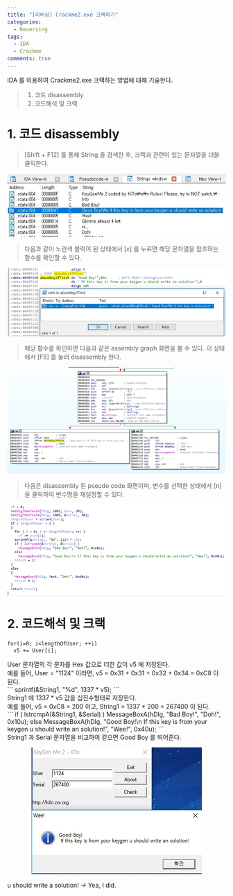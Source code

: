 ```yaml
---
title: "[리버싱] Crackme2.exe 크랙하기"
categories:
  - Reversing
tags:
  - IDA
  - Crackme
comments: true
---
```


IDA 를 이용하여 Crackme2.exe 크랙하는 방법에 대해 기술한다.

> 1. 코드 disassembly
> 2. 코드해석 및 크랙

# 1. 코드 disassembly

> [Shift + F12] 를 통해 String 을 검색한 후, 크랙과 관련이 있는 문자열을 더블 클릭한다.

<center><p><img src="/assets/2019-01-28-post-IDA_CrackMe2/2-1.jpg"></p></center>

> 다음과 같이 노란색 블럭이 된 상태에서 [x] 를 누르면 해당 문자열을 참조하는 함수를 확인할 수 있다.

<center><p><img src="/assets/2019-01-28-post-IDA_CrackMe2/2-2.jpg"></p></center>

> 해당 함수를 확인하면 다음과 같은 assembly graph 화면을 볼 수 있다. 이 상태에서 [F5] 를 눌러 disassembly 한다.

<center><p><img src="/assets/2019-01-28-post-IDA_CrackMe2/2-3.jpg"></p></center>

> 다음은 disassembly 된 pseudo code 화면이며, 변수를 선택한 상태에서 [n] 을 클릭하여 변수명을 재설정할 수 있다.

<center><p><img src="/assets/2019-01-28-post-IDA_CrackMe2/2-4.jpg"></p></center>

# 2. 코드해석 및 크랙

```
for(i=0; i<lengthOfUser; ++i)
  v5 += User[i];
```
<div class="notice">
User 문자열의 각 문자를 Hex 값으로 더한 값이 v5 에 저장된다.<br>
예를 들어, User = "1124" 이라면, v5 = 0x31 + 0x31 + 0x32 + 0x34 = 0xC8 이 된다.
</div>
```
sprintf(&String1, "%d", 1337 * v5);
```
<div class="notice">
String1 에 1337 * v5 값을 십진수형태로 저장한다.<br>
예를 들어, v5 = 0xC8 = 200 이고, String1 = 1337 * 200 = 267400 이 된다.
</div>
```
if ( lstrcmpA(&String1, &Serial) )
  MessageBoxA(hDlg, "Bad Boy!", "Doh!", 0x10u);
else
  MessageBoxA(hDlg, "Good Boy!\n If this key is from your keygen u should write an solution!", "Wee!", 0x40u);
```
<div class="notice">
String1 과 Serial 문자열을 비교하여 같으면 Good Boy 를 띄어준다.
</div>

<center><p><img src="/assets/2019-01-28-post-IDA_CrackMe2/3.jpg"></p></center>

u should write a solution! -> Yea, I did.

